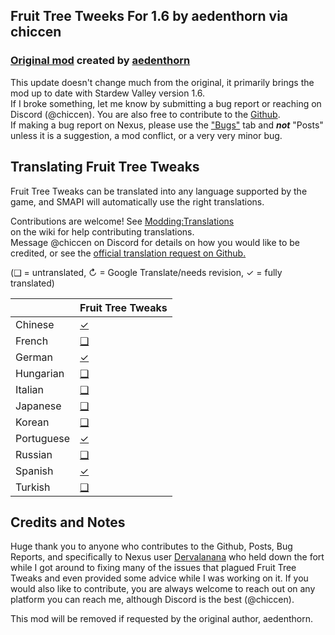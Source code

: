 ## Fruit Tree Tweeks For 1.6 by aedenthorn via chiccen

### [Original mod](https://www.nexusmods.com/stardewvalley/mods/11422) created by [aedenthorn](https://next.nexusmods.com/profile/aedenthorn/about-me)

This update doesn't change much from the original, it primarily brings the mod up to date with Stardew Valley version 1.6.   
If I broke something, let me know by submitting a bug report or reaching on Discord (@chiccen). You are also free to contribute to the [Github](https://github.com/chiccendev/FruitTreeTweaks/tree/main).  
If making a bug report on Nexus, please use the ["Bugs"](https://www.nexusmods.com/stardewvalley/mods/21449/?tab=bugs) tab and ***not*** "Posts" unless it is a suggestion, a mod conflict, or a very very minor bug.  

## Translating Fruit Tree Tweaks

Fruit Tree Tweaks can be translated into any language supported by the game, and SMAPI will automatically
use the right translations.

Contributions are welcome! See [Modding:Translations](https://stardewvalleywiki.com/Modding:Translations)  
on the wiki for help contributing translations.  
Message @chiccen on Discord for details on how you would like to be credited, or see the [official translation request on Github.](https://github.com/StardewModders/mod-translations/issues/66) 

(❑ = untranslated, ↻ = Google Translate/needs revision, ✓ = fully translated)

&nbsp;     | Fruit Tree Tweaks
:--------- | :----------------
Chinese    | [✓](./i18n)
French     | [❑](./i18n)
German     | [✓](./i18n)
Hungarian  | [❑](./i18n)
Italian    | [❑](./i18n)
Japanese   | [❑](./i18n)
Korean     | [❑](./i18n)
Portuguese | [✓](./i18n)
Russian    | [❑](./i18n)
Spanish    | [✓](./i18n)
Turkish    | [❑](./i18n)

## Credits and Notes

Huge thank you to anyone who contributes to the Github, Posts, Bug Reports, and specifically to Nexus user [Dervalanana](https://next.nexusmods.com/profile/Dervalanana/mods) who held down the fort while I got around to fixing many of the issues that plagued Fruit Tree Tweaks and even provided some advice while I was working on it. If you would also like to contribute, you are always welcome to reach out on any platform you can reach me, although Discord is the best (@chiccen).

This mod will be removed if requested by the original author, aedenthorn.